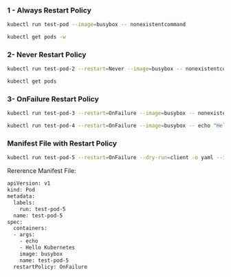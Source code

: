 
### 1 - Always Restart Policy
```sh
kubectl run test-pod --image=busybox -- nonexistentcommand
```
```sh
kubectl get pods -w
```

### 2- Never Restart Policy
```sh
kubectl run test-pod-2 --restart=Never --image=busybox -- nonexistentcommand

kubectl get pods
```

### 3- OnFailure Restart Policy

```sh
kubectl run test-pod-3 --restart=OnFailure --image=busybox -- nonexistentcommand

kubectl run test-pod-4 --restart=OnFailure --image=busybox -- echo "Hello Kubernetes"
```

### Manifest File with Restart Policy
```sh
kubectl run test-pod-5 --restart=OnFailure --dry-run=client -o yaml --image=busybox -- echo "Hello Kubernetes"
```
Rererence Manifest File:
```sh
apiVersion: v1
kind: Pod
metadata:
  labels:
    run: test-pod-5
  name: test-pod-5
spec:
  containers:
  - args:
    - echo
    - Hello Kubernetes
    image: busybox
    name: test-pod-5
  restartPolicy: OnFailure
```